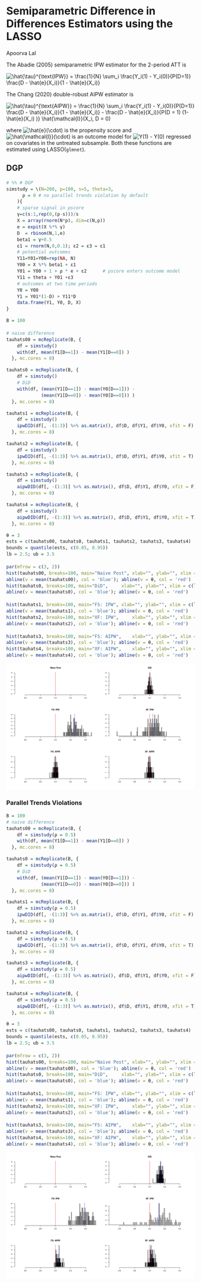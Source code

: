 Semiparametric Difference in Differences Estimators using the LASSO
================
Apoorva Lal

The Abadie (2005) semiparametric IPW estimator for the 2-period ATT is

![\hat{\tau}^{\text{IPW}} = \frac{1}{N} \sum_i \frac{Y_i(1) - Y_i(0)}{P(D=1)} \frac{D - \hat{e}(X_i)}{1 - \hat{e}(X_i)}](https://latex.codecogs.com/png.image?%5Cdpi%7B110%7D&space;%5Cbg_white&space;%5Chat%7B%5Ctau%7D%5E%7B%5Ctext%7BIPW%7D%7D%20%3D%20%5Cfrac%7B1%7D%7BN%7D%20%5Csum_i%20%5Cfrac%7BY_i%281%29%20-%20Y_i%280%29%7D%7BP%28D%3D1%29%7D%20%5Cfrac%7BD%20-%20%5Chat%7Be%7D%28X_i%29%7D%7B1%20-%20%5Chat%7Be%7D%28X_i%29%7D "\hat{\tau}^{\text{IPW}} = \frac{1}{N} \sum_i \frac{Y_i(1) - Y_i(0)}{P(D=1)} \frac{D - \hat{e}(X_i)}{1 - \hat{e}(X_i)}")

The Chang (2020) double-robust AIPW estimator is

![\hat{\tau}^{\text{AIPW}} = \frac{1}{N} \sum_i \frac{Y_i(1) - Y_i(0)}{P(D=1)} \frac{D - \hat{e}(X_i)}{1 - \hat{e}(X_i)} - \frac{D - \hat{e}(X_i)}{P(D = 1) (1- \hat{e}(X_i) )} \hat{\mathcal{l}}(X_i, D = 0)](https://latex.codecogs.com/png.image?%5Cdpi%7B110%7D&space;%5Cbg_white&space;%5Chat%7B%5Ctau%7D%5E%7B%5Ctext%7BAIPW%7D%7D%20%3D%20%5Cfrac%7B1%7D%7BN%7D%20%5Csum_i%20%5Cfrac%7BY_i%281%29%20-%20Y_i%280%29%7D%7BP%28D%3D1%29%7D%20%5Cfrac%7BD%20-%20%5Chat%7Be%7D%28X_i%29%7D%7B1%20-%20%5Chat%7Be%7D%28X_i%29%7D%20-%20%5Cfrac%7BD%20-%20%5Chat%7Be%7D%28X_i%29%7D%7BP%28D%20%3D%201%29%20%281-%20%5Chat%7Be%7D%28X_i%29%20%29%7D%20%5Chat%7B%5Cmathcal%7Bl%7D%7D%28X_i%2C%20D%20%3D%200%29 "\hat{\tau}^{\text{AIPW}} = \frac{1}{N} \sum_i \frac{Y_i(1) - Y_i(0)}{P(D=1)} \frac{D - \hat{e}(X_i)}{1 - \hat{e}(X_i)} - \frac{D - \hat{e}(X_i)}{P(D = 1) (1- \hat{e}(X_i) )} \hat{\mathcal{l}}(X_i, D = 0)")

where
![\hat{e}(\cdot)](https://latex.codecogs.com/png.image?%5Cdpi%7B110%7D&space;%5Cbg_white&space;%5Chat%7Be%7D%28%5Ccdot%29 "\hat{e}(\cdot)")
is the propensity score and
![\hat{\mathcal{l}}(\cdot)](https://latex.codecogs.com/png.image?%5Cdpi%7B110%7D&space;%5Cbg_white&space;%5Chat%7B%5Cmathcal%7Bl%7D%7D%28%5Ccdot%29 "\hat{\mathcal{l}}(\cdot)")
is an outcome model for
![Y(1) - Y(0)](https://latex.codecogs.com/png.image?%5Cdpi%7B110%7D&space;%5Cbg_white&space;Y%281%29%20-%20Y%280%29 "Y(1) - Y(0)")
regressed on covariates in the untreated subsample. Both these functions
are estimated using LASSO(`glmnet`).

## DGP

``` r
# %% # DGP
simstudy = \(N=200, p=100, s=5, theta=3,
      ρ = 0 # no parallel trends violation by default
    ){
    # sparse signal in pscore
    γ=c(s:1,rep(0,(p-s)))/s
    X = array(rnorm(N*p), dim=c(N,p))
    e = expit(X %*% γ)
    D  = rbinom(N,1,e)
    beta1 = γ+0.5
    ε1 = rnorm(N,0,0.1); ε2 = ε3 = ε1
    # potential outcomes
    Y11=Y01=Y00=rep(NA, N)
    Y00 = X %*% beta1 + ε1
    Y01 = Y00 + 1 + ρ * e + ε2      # pscore enters outcome model
    Y11 = theta + Y01 +ε3
    # outcomes at two time periods
    Y0 = Y00
    Y1 = Y01*(1-D) + Y11*D
    data.frame(Y1, Y0, D, X)
}
```

``` r
B = 100

# naive difference
tauhats00 = mcReplicate(B, {
    df = simstudy()
    with(df, mean(Y1[D==1]) - mean(Y1[D==0]) )
  }, mc.cores = 8)
```

``` r
tauhats0 = mcReplicate(B, {
    df = simstudy()
    # DiD
    with(df, (mean(Y1[D==1]) - mean(Y0[D==1])) -
             (mean(Y1[D==0]) - mean(Y0[D==0])) )
  }, mc.cores = 8)
```

``` r
tauhats1 = mcReplicate(B, {
    df = simstudy()
    ipwDID(df[, -(1:3)] %>% as.matrix(), df$D, df$Y1, df$Y0, xfit = F)
  }, mc.cores = 8)
```

``` r
tauhats2 = mcReplicate(B, {
    df = simstudy()
    ipwDID(df[, -(1:3)] %>% as.matrix(), df$D, df$Y1, df$Y0, xfit = T)
  }, mc.cores = 8)
```

``` r
tauhats3 = mcReplicate(B, {
    df = simstudy()
    aipwDID(df[, -(1:3)] %>% as.matrix(), df$D, df$Y1, df$Y0, xfit = F)
  }, mc.cores = 8)
```

``` r
tauhats4 = mcReplicate(B, {
    df = simstudy()
    aipwDID(df[, -(1:3)] %>% as.matrix(), df$D, df$Y1, df$Y0, xfit = T)
  }, mc.cores = 8)
```

``` r
θ = 3
ests = c(tauhats00, tauhats0, tauhats1, tauhats2, tauhats3, tauhats4)
bounds = quantile(ests, c(0.05, 0.95))
lb = 2.5; ub = 3.5

par(mfrow = c(3, 2))
hist(tauhats00, breaks=100, main="Naive Post", xlab="", ylab="", xlim = c(lb, ub))
abline(v = mean(tauhats00), col = 'blue'); abline(v = θ, col = 'red')
hist(tauhats0, breaks=100, main="DiD",     xlab="", ylab="", xlim = c(lb, ub))
abline(v = mean(tauhats0), col = 'blue'); abline(v = θ, col = 'red')

hist(tauhats1, breaks=100, main="FS: IPW", xlab="", ylab="", xlim = c(lb, ub))
abline(v = mean(tauhats1), col = 'blue'); abline(v = θ, col = 'red')
hist(tauhats2, breaks=100, main="XF: IPW",     xlab="", ylab="", xlim = c(lb, ub))
abline(v = mean(tauhats2), col = 'blue'); abline(v = θ, col = 'red')

hist(tauhats3, breaks=100, main="FS: AIPW",    xlab="", ylab="", xlim = c(lb, ub))
abline(v = mean(tauhats3), col = 'blue'); abline(v = θ, col = 'red')
hist(tauhats4, breaks=100, main="XF: AIPW",    xlab="", ylab="", xlim = c(lb, ub))
abline(v = mean(tauhats4), col = 'blue'); abline(v = θ, col = 'red')
```

![](readme_files/figure-gfm/unnamed-chunk-4-1.png)<!-- -->

### Parallel Trends Violations

``` r
B = 100
# naive difference
tauhats00 = mcReplicate(B, {
    df = simstudy(ρ = 0.5)
    with(df, mean(Y1[D==1]) - mean(Y1[D==0]) )
  }, mc.cores = 8)
```

``` r
tauhats0 = mcReplicate(B, {
    df = simstudy(ρ = 0.5)
    # DiD
    with(df, (mean(Y1[D==1]) - mean(Y0[D==1])) -
             (mean(Y1[D==0]) - mean(Y0[D==0])) )
  }, mc.cores = 8)
```

``` r
tauhats1 = mcReplicate(B, {
    df = simstudy(ρ = 0.5)
    ipwDID(df[, -(1:3)] %>% as.matrix(), df$D, df$Y1, df$Y0, xfit = F)
  }, mc.cores = 8)
```

``` r
tauhats2 = mcReplicate(B, {
    df = simstudy(ρ = 0.5)
    ipwDID(df[, -(1:3)] %>% as.matrix(), df$D, df$Y1, df$Y0, xfit = T)
  }, mc.cores = 8)
```

``` r
tauhats3 = mcReplicate(B, {
    df = simstudy(ρ = 0.5)
    aipwDID(df[, -(1:3)] %>% as.matrix(), df$D, df$Y1, df$Y0, xfit = F)
  }, mc.cores = 8)
```

``` r
tauhats4 = mcReplicate(B, {
    df = simstudy(ρ = 0.5)
    aipwDID(df[, -(1:3)] %>% as.matrix(), df$D, df$Y1, df$Y0, xfit = T)
  }, mc.cores = 8)
```

``` r
θ = 3
ests = c(tauhats00, tauhats0, tauhats1, tauhats2, tauhats3, tauhats4)
bounds = quantile(ests, c(0.05, 0.95))
lb = 2.5; ub = 3.5

par(mfrow = c(3, 2))
hist(tauhats00, breaks=100, main="Naive Post", xlab="", ylab="", xlim = c(lb, ub))
abline(v = mean(tauhats00), col = 'blue'); abline(v = θ, col = 'red')
hist(tauhats0, breaks=100, main="DiD",     xlab="", ylab="", xlim = c(lb, ub))
abline(v = mean(tauhats0), col = 'blue'); abline(v = θ, col = 'red')

hist(tauhats1, breaks=100, main="FS: IPW", xlab="", ylab="", xlim = c(lb, ub))
abline(v = mean(tauhats1), col = 'blue'); abline(v = θ, col = 'red')
hist(tauhats2, breaks=100, main="XF: IPW",     xlab="", ylab="", xlim = c(lb, ub))
abline(v = mean(tauhats2), col = 'blue'); abline(v = θ, col = 'red')

hist(tauhats3, breaks=100, main="FS: AIPW",    xlab="", ylab="", xlim = c(lb, ub))
abline(v = mean(tauhats3), col = 'blue'); abline(v = θ, col = 'red')
hist(tauhats4, breaks=100, main="XF: AIPW",    xlab="", ylab="", xlim = c(lb, ub))
abline(v = mean(tauhats4), col = 'blue'); abline(v = θ, col = 'red')
```

![](readme_files/figure-gfm/unnamed-chunk-6-1.png)<!-- -->

